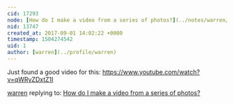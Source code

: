 ```yaml
---
cid: 17293
node: [How do I make a video from a series of photos?](../notes/warren/12-05-2016/how-do-i-make-a-video-from-a-series-of-photos)
nid: 13747
created_at: 2017-09-01 14:02:22 +0000
timestamp: 1504274542
uid: 1
author: [warren](../profile/warren)
---
```


Just found a good video for this: https://www.youtube.com/watch?v=qWRyZDxtZ1I

[warren](../profile/warren) replying to: [How do I make a video from a series of photos?](../notes/warren/12-05-2016/how-do-i-make-a-video-from-a-series-of-photos)

